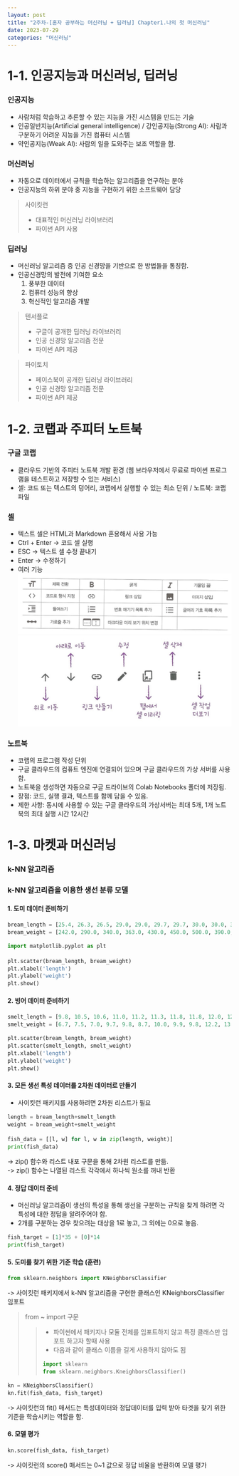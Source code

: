 ```yaml
---
layout: post
title: "2주차-[혼자 공부하는 머신러닝 + 딥러닝] Chapter1.나의 첫 머신러닝"
date: 2023-07-29
categories: "머신러닝"
---
```


# **1-1. 인공지능과 머신러닝, 딥러닝**

### 인공지능
- 사람처럼 학습하고 추론할 수 있는 지능을 가진 시스템을 만드는 기술
- 인공일반지능(Artificial general intelligence) / 강인공지능(Strong AI): 사람과 구분하기 어려운 지능을 가진 컴퓨터 시스템
- 약인공지능(Weak AI): 사람의 일을 도와주는 보조 역할을 함.

### 머신러닝
- 자동으로 데이터에서 규칙을 학습하는 알고리즘을 연구하는 분야
- 인공지능의 하위 분야 중 지능을 구현하기 위한 소프트웨어 담당

> 사이킷런
>- 대표적인 머신러닝 라이브러리  
>- 파이썬 API 사용   

### 딥러닝
- 머신러닝 알고리즘 중 인공 신경망을 기반으로 한 방법들을 통칭함.
- 인공신경망의 발전에 기여한 요소
    1) 풍부한 데이터
    2) 컴퓨터 성능의 향상
    3) 혁신적인 알고리즘 개발   

>텐서플로
>- 구글이 공개한 딥러닝 라이브러리   
>- 인공 신경망 알고리즘 전문   
>- 파이썬 API 제공

>파이토치
>- 페이스북이 공개한 딥러닝 라이브러리  
>- 인공 신경망 알고리즘 전문  
>- 파이썬 API 제공   

# **1-2. 코랩과 주피터 노트북**

### 구글 코랩
- 클라우드 기반의 주피터 노트북 개발 환경 (웹 브라우저에서 무료로 파이썬 프로그램을 테스트하고 저장할 수 있는 서비스)
- 셀: 코드 또는 텍스트의 덩어리, 코랩에서 실행할 수 있는 최소 단위 / 노트북: 코랩 파일

### 셀
- 텍스트 셀은 HTML과 Markdown 혼용해서 사용 가능
- Ctrl + Enter -> 코드 셀 실행
- ESC -> 텍스트 셀 수정 끝내기
- Enter -> 수정하기
- 여러 기능
![텍스트셀기능](/assets/img/textcell.jpg)
![텍스트셀기능2](/assets/img/textcell2.jpg)

### 노트북
- 코랩의 프로그램 작성 단위
- 구글 클라우드의 컴퓨트 엔진에 연결되어 있으며 구글 클라우드의 가상 서버를 사용함.
- 노트북을 생성하면 자동으로 구글 드라이브의 Colab Notebooks 폴더에 저장됨.
- 장점: 코드, 실행 결과, 텍스트를 함께 담을 수 있음.
- 제한 사항: 동시에 사용할 수 있는 구글 클라우드의 가상서버는 최대 5개, 1개 노트북의 최대 실행 시간 12시간

# **1-3. 마켓과 머신러닝**

### k-NN 알고리즘

### k-NN 알고리즘을 이용한 생선 분류 모델
#### 1. 도미 데이터 준비하기
 ```python
 bream_length = [25.4, 26.3, 26.5, 29.0, 29.0, 29.7, 29.7, 30.0, 30.0, 30.7, 31.0, 31.0, 31.5, 32.0, 32.0, 32.0, 33.0, 33.0, 33.5, 33.5, 34.0, 34.0, 34.5, 35.0, 35.0, 35.0, 35.0, 36.0, 36.0, 37.0, 38.5, 38.5, 39.5, 41.0, 41.0]
bream_weight = [242.0, 290.0, 340.0, 363.0, 430.0, 450.0, 500.0, 390.0, 450.0, 500.0, 475.0, 500.0, 500.0, 340.0, 600.0, 600.0, 700.0, 700.0, 610.0, 650.0, 575.0, 685.0, 620.0, 680.0, 700.0, 725.0, 720.0, 714.0, 850.0, 1000.0, 920.0, 955.0, 925.0, 975.0, 950.0]
```

```python
import matplotlib.pyplot as plt

plt.scatter(bream_length, bream_weight)
plt.xlabel('length')
plt.ylabel('weight')
plt.show()
```

#### 2. 빙어 데이터 준비하기
```python
smelt_length = [9.8, 10.5, 10.6, 11.0, 11.2, 11.3, 11.8, 11.8, 12.0, 12.2, 12.4, 13.0, 14.3, 15.0]
smelt_weight = [6.7, 7.5, 7.0, 9.7, 9.8, 8.7, 10.0, 9.9, 9.8, 12.2, 13.4, 12.2, 19.7, 19.9]
```

```python
plt.scatter(bream_length, bream_weight)
plt.scatter(smelt_length, smelt_weight)
plt.xlabel('length')
plt.ylabel('weight')
plt.show()
```
#### 3. 모든 생선 특성 데이터를 2차원 데이터로 만들기
- 사이킷런 패키지를 사용하려면 2차원 리스트가 필요

```python
length = bream_length+smelt_length
weight = bream_weight+smelt_weight

fish_data = [[l, w] for l, w in zip(length, weight)]
print(fish_data)
```
-> zip() 함수와 리스트 내포 구문을 통해 2차원 리스트를 만듦.  
-> zip() 함수는 나열된 리스트 각각에서 하나씩 원소를 꺼내 반환

#### 4. 정답 데이터 준비
- 머신러닝 알고리즘이 생선의 특성을 통해 생선을 구분하는 규칙을 찾게 하려면 각 특성에 대한 정답을 알려주어야 함.
- 2개를 구분하는 경우 찾으려는 대상을 1로 놓고, 그 외에는 0으로 놓음.

```python
fish_target = [1]*35 + [0]*14
print(fish_target)
```

#### 5. 도미를 찾기 위한 기준 학습 (**훈련**)

```python
from sklearn.neighbors import KNeighborsClassifier
```  
-> 사이킷런 패키지에서 k-NN 알고리즘을 구현한 클래스인 KNeighborsClassifier 임포트
> from ~ import 구문
>>- 파이썬에서 패키지나 모듈 전체를 임포트하지 않고 특정 클래스만 임포트 하고자 할때 사용  
>>- 다음과 같이 클래스 이름을 길게 사용하지 않아도 됨
>>```python  
>> import sklearn  
>> from sklearn.neighbors.KneighborsClassifier()  
>>```

```python
kn = KNeighborsClassifier()
kn.fit(fish_data, fish_target)
```
-> 사이킷런의 fit() 매서드는 특성데이터와 정답데이터를 입력 받아 타겟을 찾기 위한 기준을 학습시키는 역할을 함.


#### 6. 모델 평가

```python
kn.score(fish_data, fish_target)
```
-> 사이킷런의 score() 매서드는 0~1 값으로 정답 비율을 반환하여 모델 평가

<!--
```python
plt.scatter(bream_length, bream_weight)
plt.scatter(smelt_length, smelt_weight)
plt.scatter(30, 600, marker='^')
plt.xlabel('length')
plt.ylabel('weight')
plt.show()

kn.predict([[30, 600]])

print(kn._fit_X)

print(kn._y)
```
-->





